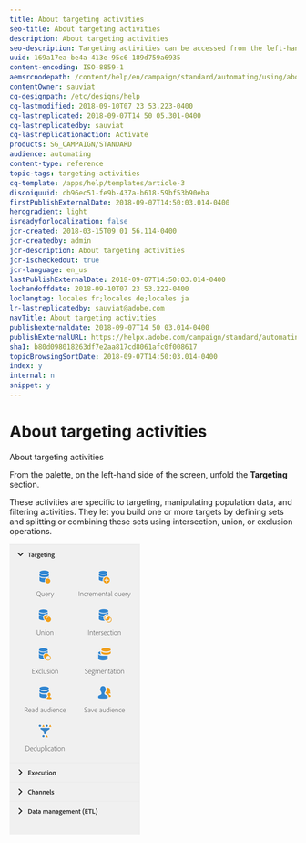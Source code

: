 ```yaml
---
title: About targeting activities
seo-title: About targeting activities
description: About targeting activities
seo-description: Targeting activities can be accessed from the left-hand side of the screen.
uuid: 169a17ea-be4a-413e-95c6-189d759a6935
content-encoding: ISO-8859-1
aemsrcnodepath: /content/help/en/campaign/standard/automating/using/about-targeting-activities
contentOwner: sauviat
cq-designpath: /etc/designs/help
cq-lastmodified: 2018-09-10T07 23 53.223-0400
cq-lastreplicated: 2018-09-07T14 50 05.301-0400
cq-lastreplicatedby: sauviat
cq-lastreplicationaction: Activate
products: SG_CAMPAIGN/STANDARD
audience: automating
content-type: reference
topic-tags: targeting-activities
cq-template: /apps/help/templates/article-3
discoiquuid: cb96ec51-fe9b-437a-b618-59bf53b90eba
firstPublishExternalDate: 2018-09-07T14:50:03.014-0400
herogradient: light
isreadyforlocalization: false
jcr-created: 2018-03-15T09 01 56.114-0400
jcr-createdby: admin
jcr-description: About targeting activities
jcr-ischeckedout: true
jcr-language: en_us
lastPublishExternalDate: 2018-09-07T14:50:03.014-0400
lochandoffdate: 2018-09-10T07 23 53.222-0400
loclangtag: locales fr;locales de;locales ja
lr-lastreplicatedby: sauviat@adobe.com
navTitle: About targeting activities
publishexternaldate: 2018-09-07T14 50 03.014-0400
publishExternalURL: https://helpx.adobe.com/campaign/standard/automating/using/about-targeting-activities.html
sha1: b80d098018263df7e2aa817cd8061afc0f008617
topicBrowsingSortDate: 2018-09-07T14:50:03.014-0400
index: y
internal: n
snippet: y
---
```


# About targeting activities

About targeting activities

From the palette, on the left-hand side of the screen, unfold the **Targeting** section.

These activities are specific to targeting, manipulating population data, and filtering activities. They let you build one or more targets by defining sets and splitting or combining these sets using intersection, union, or exclusion operations.

![](assets/wkf_targeting_activities.png)

